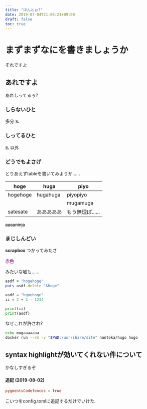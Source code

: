 ```yaml
---
title: "ほんとぉ?"
date: 2019-07-04T21:08:21+09:00
draft: false
toc: true
---
```


まずまずなにを書きましょうか
============================
それですよ


あれですよ
----------
あれしってるぅ?



### しらないひと
多分 `私`

### しってるひと
`私` 以外

### どうでもよさげ
とりあえずtableを書いてみようか……

|hoge|huga|piyo|
|---|---|---|
|hogehoge|hugahuga|piyopiyo|
|||mugamuga|
|satesate|あああああ|もう無理ぽ......|




~~aaaaninja~~


### まじしんどい
**scrapbox** つかってみたさ





<font color="purple">
赤色
</font>


みたいな嘘も……



```ruby:hogehoge.rb
asdf = "hogehoge"
puts asdf.delete "&hoge"
```



```python
asdf = "hgoehoge"
ii = 2 + 3 - 1234

print(ii)
print(asdf)
```

なぜこれが許され?

```sh
echo mugaaaaaaa
docker run --rm -v "$PWD:/usr/share/site" nantoka/hugo hugo
```



syntax highlightが効いてくれない件について
------------------------------------------
かなしすぎるぞ


#### 追記 (2019-08-02)
```toml
pygmentsCodefences = true
```
こいつをconfig.tomlに追記するだけでいけた.
